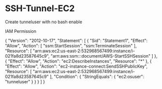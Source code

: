 # SSH-Tunnel-EC2

Create tunneluser with no bash enable

IAM Permission


{
    "Version": "2012-10-17",
    "Statement": [
        {
            "Sid": "Statement1",
            "Effect": "Allow",
            "Action": [
                "ssm:StartSession",
                "ssm:TerminateSession"
            ],
            "Resource": [
                "arn:aws:ec2:us-east-2:532968567499:instance/i-021fa8d23587645c9",
                "arn:aws:ssm:*:*:document/AWS-StartSSHSession"
            ]
        },
        {
            "Effect": "Allow",
            "Action": "ec2:DescribeInstances",
            "Resource": "*"
        },
        {
            "Effect": "Allow",
            "Action": "ec2-instance-connect:SendSSHPublicKey",
            "Resource": [
                "arn:aws:ec2:us-east-2:532968567499:instance/i-021fa8d23587645c9"
            ],
            "Condition": {
                "StringEquals": {
                    "ec2:osuser": "tunneluser"
                }
            }
        }
    ]
}
